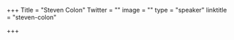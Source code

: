 +++
Title = "Steven Colon"
Twitter = ""
image = ""
type = "speaker"
linktitle = "steven-colon"

+++



